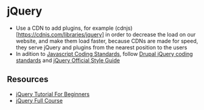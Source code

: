 # jQuery

- Use a CDN to add plugins, for example (cdnjs)[https://cdnjs.com/libraries/jquery] in order to decrease the load on our website, and make them load faster, because CDNs are made for speed, they serve jQuery and plugins from the nearest position to the users
- In adition to [Javascript Coding Standards](/javascript/), follow [Drupal jQuery coding standards](https://www.drupal.org/docs/develop/standards/javascript/jquery-coding-standards) and [jQuery Official Style Guide](https://contribute.jquery.org/style-guide/js/)

## Resources
- [jQuery Tutorial For Beginners](https://www.youtube.com/watch?v=2OMzGhlIZpg)
- [jQuery Full Course](https://www.youtube.com/watch?v=HgvIox6ehkM)